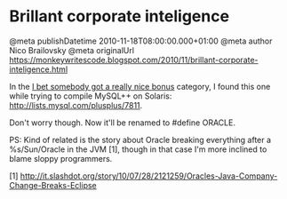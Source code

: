 # Brillant corporate inteligence

@meta publishDatetime 2010-11-18T08:00:00.000+01:00
@meta author Nico Brailovsky
@meta originalUrl https://monkeywritescode.blogspot.com/2010/11/brillant-corporate-inteligence.html

In the [I bet somebody got a really nice bonus](http://blogs.msdn.com/b/oldnewthing/archive/2006/11/01/922449.aspx) category, I found this one while trying to compile MySQL++ on Solaris: <http://lists.mysql.com/plusplus/7811>.

Don't worry though. Now it'll be renamed to #define ORACLE.

PS: Kind of related is the story about Oracle breaking everything after a %s/Sun/Oracle in the JVM [1], though in that case I'm more inclined to blame sloppy programmers.

[1] http://it.slashdot.org/story/10/07/28/2121259/Oracles-Java-Company-Change-Breaks-Eclipse

